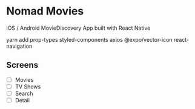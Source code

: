 # Nomad Movies

iOS / Android MovieDiscovery App built with React Native


yarn add 
prop-types 
styled-components 
axios 
@expo/vector-icon 
react-navigation


## Screens
- [ ] Movies
- [ ] TV Shows
- [ ] Search
- [ ] Detail